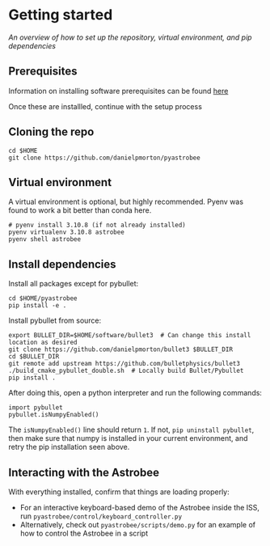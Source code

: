 # Getting started

*An overview of how to set up the repository, virtual environment, and pip dependencies*

## Prerequisites

Information on installing software prerequisites can be found [here](docs/../additional_installs.md)

Once these are installled, continue with the setup process

## Cloning the repo

```
cd $HOME
git clone https://github.com/danielpmorton/pyastrobee
```

## Virtual environment

A virtual environment is optional, but highly recommended. Pyenv was found to work a bit better than conda here. 

```
# pyenv install 3.10.8 (if not already installed)
pyenv virtualenv 3.10.8 astrobee
pyenv shell astrobee
```
## Install dependencies

Install all packages except for pybullet:
```
cd $HOME/pyastrobee
pip install -e .
```

Install pybullet from source:
```
export BULLET_DIR=$HOME/software/bullet3  # Can change this install location as desired
git clone https://github.com/danielpmorton/bullet3 $BULLET_DIR
cd $BULLET_DIR
git remote add upstream https://github.com/bulletphysics/bullet3
./build_cmake_pybullet_double.sh  # Locally build Bullet/Pybullet
pip install .
```

After doing this, open a python interpreter and run the following commands:
```
import pybullet
pybullet.isNumpyEnabled()
```
The `isNumpyEnabled()` line should return `1`. If not, `pip uninstall pybullet`, then make sure that numpy is installed in your current environment, and retry the pip installation seen above.


## Interacting with the Astrobee

With everything installed, confirm that things are loading properly:
- For an interactive keyboard-based demo of the Astrobee inside the ISS, run `pyastrobee/control/keyboard_controller.py`
- Alternatively, check out `pyastrobee/scripts/demo.py` for an example of how to control the Astrobee in a script

